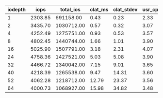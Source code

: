 | iodepth| iops| total\_ios| clat\_ms| clat\_stdev| usr\_cpu| sys\_cpu| OSD\_cpu| OSD\_mem| FIO\_cpu| FIO\_mem |
| ---| ---| ---| ---| ---| ---| ---| ---| ---| ---| ---|
 | 1  | 2303.85  | 691158.00  | 0.43  | 0.23  | 2.33  | 1.85  | 149.13  | 7.36  | 24.72  | 0.00 |
 | 2  | 3435.70  | 1030712.00  | 0.57  | 0.32  | 3.07  | 2.40  | 164.89  | 8.38  | 35.17  | 0.00 |
 | 4  | 4252.49  | 1275751.00  | 0.93  | 0.53  | 3.57  | 2.66  | 177.41  | 8.40  | 40.82  | 0.00 |
 | 8  | 4802.45  | 1440744.00  | 1.66  | 1.01  | 3.90  | 2.61  | 180.58  | 8.40  | 42.26  | 0.00 |
 | 16  | 5025.90  | 1507791.00  | 3.18  | 2.31  | 4.07  | 2.40  | 185.38  | 8.98  | 41.87  | 0.00 |
 | 24  | 4758.36  | 1427521.00  | 5.03  | 5.08  | 3.90  | 2.18  | 185.09  | 9.00  | 39.39  | 0.00 |
 | 32  | 4466.72  | 1340042.00  | 7.15  | 9.01  | 3.65  | 2.17  | 186.44  | 9.00  | 37.89  | 0.00 |
 | 40  | 4218.39  | 1265538.00  | 9.47  | 14.31  | 3.60  | 1.98  | 181.21  | 9.00  | 36.07  | 0.00 |
 | 52  | 4062.28  | 1218712.00  | 12.79  | 23.37  | 3.56  | 1.89  | 179.44  | 9.00  | 34.88  | 0.00 |
 | 64  | 4000.73  | 1068927.00  | 15.98  | 34.82  | 3.48  | 1.87  | 67.06  | 9.00  | 12.02  | 0.00 |
